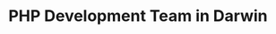 ---
title: PHP Development Team in Darwin
permalink: /landings/locations/darwin/developer/php
technology: PHP
location: Darwin
---